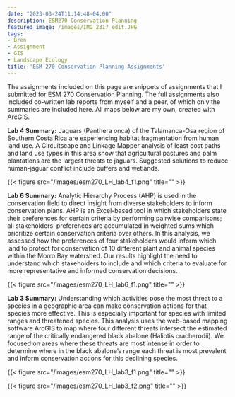 ```yaml
---
date: "2023-03-24T11:14:48-04:00"
description: ESM270 Conservation Planning
featured_image: /images/IMG_2317_edit.JPG
tags:
- Bren
- Assignment
- GIS
- Landscape Ecology
title: 'ESM 270 Conservation Planning Assignments'
---
```


The assignments included on this page are snippets of assignments that I submitted for ESM 270 Conservation Planning. The full assignments also included co-written lab reports from myself and a peer, of which only the summaries are included here. All maps below are my own, created with ArcGIS. 

__Lab 4 Summary:__ Jaguars (Panthera onca) of the Talamanca-Osa region of Southern Costa Rica are experiencing habitat fragmentation from human land use. A Circuitscape and Linkage Mapper analysis of least cost paths and land use types in this area show that agricultural pastures and palm plantations are the largest threats to jaguars. Suggested solutions to reduce human-jaguar conflict include buffers and wetlands. 

{{< figure src="/images/esm270_LH_lab4_f1.png" title="" >}}

__Lab 6 Summary:__ Analytic Hierarchy Process (AHP) is used in the conservation field to direct insight from diverse stakeholders to inform conservation plans. AHP is an Excel-based tool in which stakeholders state their preferences for certain criteria by performing pairwise comparisons; all stakeholders’ preferences are accumulated in weighted sums which prioritize certain conservation criteria over others. In this analysis, we assessed how the preferences of four stakeholders would inform which land to protect for conservation of 10 different plant and animal species within the Morro Bay watershed. Our results highlight the need to understand which stakeholders to include and which criteria to evaluate for more representative and informed conservation decisions.

{{< figure src="/images/esm270_LH_lab6_f1.png" title="" >}}

__Lab 3 Summary:__ Understanding which activities pose the most threat to a species in a geographic area can make conservation actions for that species more effective. This is especially important for species with limited ranges and threatened species. This analysis uses the web-based mapping software ArcGIS to map where four different threats intersect the estimated range of the critically endangered black abalone (Haliotis cracherodii). We focused on areas where these threats are most intense in order to determine where in the black abalone’s range each threat is most prevalent and inform conservation actions for this declining species. 

{{< figure src="/images/esm270_LH_lab3_f1.png" title="" >}}

{{< figure src="/images/esm270_LH_lab3_f2.png" title="" >}}